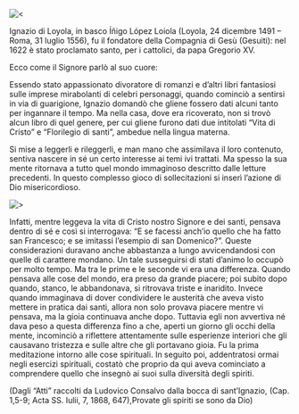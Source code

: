 ![<](http://vocazione.altervista.org/hosted-images/vs4.jpg)

Ignazio di Loyola, in basco Íñigo López Loiola (Loyola, 24 dicembre 1491 – Roma, 31 luglio 1556), fu il fondatore della Compagnia di Gesù (Gesuiti): nel 1622 è stato proclamato santo, per i cattolici, da papa Gregorio XV.

Ecco come il Signore parlò al suo cuore:

Essendo stato appassionato divoratore di romanzi e d’altri libri fantasiosi sulle imprese mirabolanti di celebri personaggi, quando cominciò a sentirsi in via di guarigione, Ignazio domandò che gliene fossero dati alcuni tanto per ingannare il tempo. Ma nella casa, dove era ricoverato, non si trovò alcun libro di quel genere, per cui gliene furono dati due intitolati “Vita di Cristo” e “Florilegio di santi”, ambedue nella lingua materna.

Si mise a leggerli e rileggerli, e man mano che assimilava il loro contenuto, sentiva nascere in sé un certo interesse ai temi ivi trattati. Ma spesso la sua mente ritornava a tutto quel mondo immaginoso descritto dalle letture precedenti. In questo complesso gioco di sollecitazioni si inserì l’azione di Dio misericordioso.

![>](http://vocazione.altervista.org/hosted-images/vs3.jpg)

Infatti, mentre leggeva la vita di Cristo nostro Signore e dei santi, pensava dentro di sé e così si interrogava: “E se facessi anch’io quello che ha fatto san Francesco; e se imitassi l’esempio di san Domenico?”. Queste considerazioni duravano anche abbastanza a lungo avvicendandosi con quelle di carattere mondano. Un tale susseguirsi di stati d’animo lo occupò per molto tempo. Ma tra le prime e le seconde vi era una differenza. Quando pensava alle cose del mondo, era preso da grande piacere; poi subito dopo quando, stanco, le abbandonava, si ritrovava triste e inaridito. Invece quando immaginava di dover condividere le austerità che aveva visto mettere in pratica dai santi, allora non solo provava piacere mentre vi pensava, ma la gioia continuava anche dopo. Tuttavia egli non avvertiva né dava peso a questa differenza fino a che, aperti un giorno gli occhi della mente, incominciò a riflettere attentamente sulle esperienze interiori che gli causavano tristezza e sulle altre che gli portavano gioia. Fu la prima meditazione intorno alle cose spirituali. In seguito poi, addentratosi ormai negli esercizi spirituali, costatò che proprio da qui aveva cominciato a comprendere quello che insegnò ai suoi sulla diversità degli spiriti.

(Dagli “Atti” raccolti da Ludovico Consalvo dalla bocca di sant’Ignazio, (Cap. 1,5-9; Acta SS. Iulii, 7, 1868, 647),Provate gli spiriti se sono da Dio)